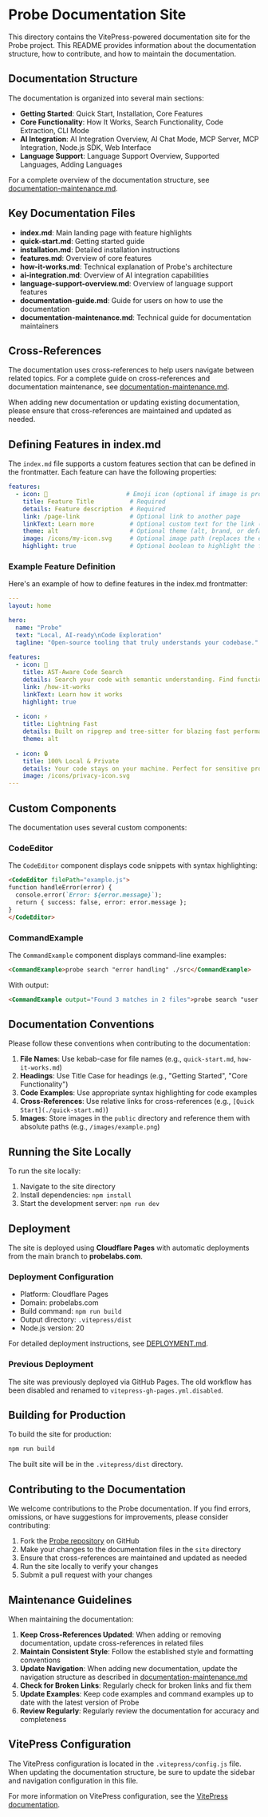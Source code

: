 # Probe Documentation Site

This directory contains the VitePress-powered documentation site for the Probe project. This README provides information about the documentation structure, how to contribute, and how to maintain the documentation.

## Documentation Structure

The documentation is organized into several main sections:

- **Getting Started**: Quick Start, Installation, Core Features
- **Core Functionality**: How It Works, Search Functionality, Code Extraction, CLI Mode
- **AI Integration**: AI Integration Overview, AI Chat Mode, MCP Server, MCP Integration, Node.js SDK, Web Interface
- **Language Support**: Language Support Overview, Supported Languages, Adding Languages

For a complete overview of the documentation structure, see [documentation-maintenance.md](./documentation-maintenance.md).

## Key Documentation Files

- **index.md**: Main landing page with feature highlights
- **quick-start.md**: Getting started guide
- **installation.md**: Detailed installation instructions
- **features.md**: Overview of core features
- **how-it-works.md**: Technical explanation of Probe's architecture
- **ai-integration.md**: Overview of AI integration capabilities
- **language-support-overview.md**: Overview of language support features
- **documentation-guide.md**: Guide for users on how to use the documentation
- **documentation-maintenance.md**: Technical guide for documentation maintainers

## Cross-References

The documentation uses cross-references to help users navigate between related topics. For a complete guide on cross-references and documentation maintenance, see [documentation-maintenance.md](./documentation-maintenance.md).

When adding new documentation or updating existing documentation, please ensure that cross-references are maintained and updated as needed.

## Defining Features in index.md

The `index.md` file supports a custom features section that can be defined in the frontmatter. Each feature can have the following properties:

```yaml
features:
  - icon: 🔎                      # Emoji icon (optional if image is provided)
    title: Feature Title          # Required
    details: Feature description  # Required
    link: /page-link              # Optional link to another page
    linkText: Learn more          # Optional custom text for the link (defaults to "Learn more")
    theme: alt                    # Optional theme (alt, brand, or default)
    image: /icons/my-icon.svg     # Optional image path (replaces the emoji icon)
    highlight: true               # Optional boolean to highlight the feature
```

### Example Feature Definition

Here's an example of how to define features in the index.md frontmatter:

```yaml
---
layout: home

hero:
  name: "Probe"
  text: "Local, AI-ready\nCode Exploration"
  tagline: "Open-source tooling that truly understands your codebase."
  
features:
  - icon: 🔎
    title: AST-Aware Code Search
    details: Search your code with semantic understanding. Find functions, classes, and patterns across your entire codebase.
    link: /how-it-works
    linkText: Learn how it works
    highlight: true
    
  - icon: ⚡
    title: Lightning Fast
    details: Built on ripgrep and tree-sitter for blazing fast performance. No indexing needed.
    theme: alt
    
  - icon: 🔒
    title: 100% Local & Private
    details: Your code stays on your machine. Perfect for sensitive projects.
    image: /icons/privacy-icon.svg
---
```

## Custom Components

The documentation uses several custom components:

### CodeEditor

The `CodeEditor` component displays code snippets with syntax highlighting:

```markdown
<CodeEditor filePath="example.js">
function handleError(error) {
  console.error(`Error: ${error.message}`);
  return { success: false, error: error.message };
}
</CodeEditor>
```

### CommandExample

The `CommandExample` component displays command-line examples:

```markdown
<CommandExample>probe search "error handling" ./src</CommandExample>
```

With output:

```markdown
<CommandExample output="Found 3 matches in 2 files">probe search "user authentication" ./src</CommandExample>
```

## Documentation Conventions

Please follow these conventions when contributing to the documentation:

1. **File Names**: Use kebab-case for file names (e.g., `quick-start.md`, `how-it-works.md`)
2. **Headings**: Use Title Case for headings (e.g., "Getting Started", "Core Functionality")
3. **Code Examples**: Use appropriate syntax highlighting for code examples
4. **Cross-References**: Use relative links for cross-references (e.g., `[Quick Start](./quick-start.md)`)
5. **Images**: Store images in the `public` directory and reference them with absolute paths (e.g., `/images/example.png`)

## Running the Site Locally

To run the site locally:

1. Navigate to the site directory
2. Install dependencies: `npm install`
3. Start the development server: `npm run dev`

## Deployment

The site is deployed using **Cloudflare Pages** with automatic deployments from the main branch to **probelabs.com**.

### Deployment Configuration
- Platform: Cloudflare Pages
- Domain: probelabs.com
- Build command: `npm run build`
- Output directory: `.vitepress/dist`
- Node.js version: 20

For detailed deployment instructions, see [DEPLOYMENT.md](./DEPLOYMENT.md).

### Previous Deployment
The site was previously deployed via GitHub Pages. The old workflow has been disabled and renamed to `vitepress-gh-pages.yml.disabled`.

## Building for Production

To build the site for production:

```bash
npm run build
```

The built site will be in the `.vitepress/dist` directory.

## Contributing to the Documentation

We welcome contributions to the Probe documentation. If you find errors, omissions, or have suggestions for improvements, please consider contributing:

1. Fork the [Probe repository](https://github.com/buger/probe) on GitHub
2. Make your changes to the documentation files in the `site` directory
3. Ensure that cross-references are maintained and updated as needed
4. Run the site locally to verify your changes
5. Submit a pull request with your changes

## Maintenance Guidelines

When maintaining the documentation:

1. **Keep Cross-References Updated**: When adding or removing documentation, update cross-references in related files
2. **Maintain Consistent Style**: Follow the established style and formatting conventions
3. **Update Navigation**: When adding new documentation, update the navigation structure as described in [documentation-maintenance.md](./documentation-maintenance.md)
4. **Check for Broken Links**: Regularly check for broken links and fix them
5. **Update Examples**: Keep code examples and command examples up to date with the latest version of Probe
6. **Review Regularly**: Regularly review the documentation for accuracy and completeness

## VitePress Configuration

The VitePress configuration is located in the `.vitepress/config.js` file. When updating the documentation structure, be sure to update the sidebar and navigation configuration in this file.

For more information on VitePress configuration, see the [VitePress documentation](https://vitepress.dev/reference/site-config).